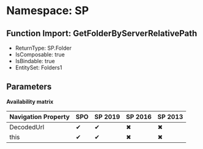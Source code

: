 # Namespace: SP

## Function Import: GetFolderByServerRelativePath

- ReturnType: SP.Folder
- IsComposable: true
- IsBindable: true
- EntitySet: Folders1

## Parameters

**Availability matrix**

Navigation Property | SPO | SP 2019 | SP 2016 | SP 2013
----------|-----|---------|---------|--------
DecodedUrl | ✔ | ✔ | ✖ | ✖
this | ✔ | ✔ | ✖ | ✖

